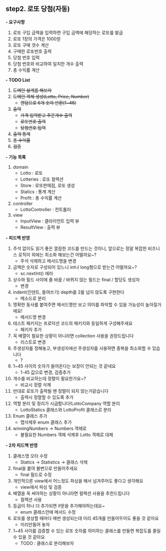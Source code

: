 **step2. 로또 당첨(자동)**
-
**- 요구사항**
1. 로또 구입 금액을 입력하면 구입 금액에 해당하는 로또를 발급
2. 로또 1장의 가격은 1000원
3. 로또 구매 갯수 계산
4. 구매한 로또번호 출력
5. 당첨 번호 입력
6. 당첨 번호와 비교하여 일치한 개수 출력
7. 총 수익률 계산

**- TODO List**
1. ~~도메인 설계를 해보자~~
2. ~~도메인 객체 생성(Lotto, Price, Number)~~ 
   - ~~랜덤으로 6개 숫자 반환(1~46)~~
3. ~~출력~~ 
   - ~~가격 입력받고 주문개수 출력~~ 
   - ~~로또번호 출력~~
   - ~~당첨번호 입력~~
4. ~~출력 통계~~
5. ~~총 수익률~~
6. ~~검증~~

**- 기능 목록**
1. domain
   - Lotto : 로또
   - Lotteries : 로또 컬렉션
   - Store : 로또판매점, 로또 생성  
   - Statics : 통계 계산
   - Profit : 총 수익률 계산
2. controller
   - LottoController : 컨트롤러
3. view
   - InputView : 클라이언트 입력 뷰
   - ResultView : 출력 뷰

**- 피드백 반영**
1. 주석 없이도 읽기 좋은 깔끔한 코드를 만드는 것이니, 앞으로는 정말 복잡한 비즈니스 로직이 외에는 최소화 해보는건 어떨까요~? 
   - 주석 삭제하고 메서드명을 변경
2. 금액은 숫자로 구성되어 있느니 int나 long형으로 받는건 어떨까요~?
   -  sc.nextInt() 에러
3. 상수와 필드 사이에 줄 바꿈 / 바뀌지 않는 필드는 final / 할당도 생성자 
   - 변경
4. indent(인덴트, 들여쓰기) depth를 2를 넘지 않도록 구현한다
   - 메소드로 분리
5. 명확한 동사를 붙여주면 메서드명만 보고 의미를 파악할 수 있을 가능성이 높아질거에요!
   - 메서드명 변경
6. 테스트 패키지는 프로덕션 코드의 패키지와 동일하게 구성해주세요
   - 패키지 추가
7. 꼭 배열이 필요한 상황이 아니라면 collection 사용을 권장드립니다
   - 리스트로 변경
8. 주생성자를 정해놓고, 부생성자에선 주생성자를 사용하면 중복을 최소화할 수 있습니다
   - ?
9. 1~45 사이의 숫자가 들어온다는 보장이 안되는 것 같네요
    - 1-45 값으로 변경, 검증추가     
10. 개수를 비교하는데 정렬이 필요한가요~?
    - 비교시 정렬 삭제 
11. 반대로 로또가 출력될 땐 정렬이 되지 않는거같습니다
    - 출력시 정렬할 수 있도록 추가
12. 역할 분리 및 정리가 시급합니다!LottoCompany 역할 분리 
    - LottoStatics 클래스와 LottoProfit 클래스로 분리 
13. Enum 클래스 추가 
    - 맵삭제후 enum 클래스 추가  
14. winningNumbers -> Numbers 객체로 
    - 불필요한 Numbers 객체 삭제후 Lotto 객체로 대체 

**- 2차 피드백 반영**
1. 클래스명 오타 수정
   - Statics -> Statistics -> 클래스 삭제
2. final을 붙여 불변으로 만들어주세요
   - final 필드로 수정
3. 개인적으론 view에서 어느정도 파싱을 해서 넘겨주어도 좋다고 생각해요
   - view에서 파싱 및 검증
4. 배열을 꼭 써야하는 상황이 아니라면 컬렉션 사용을 추천드립니다
   - 컬렉션 사용
6. 등급이 하나 더 추가되면 if문을 추가해야하는데요~
   - enum 클래스안에 메서드 수정 
7. 로또를 생성할 때마다 매번 생성되는데 미리 45개를 만들어두어도 좋을 것 같아요
   - 미리만들어 놓자   
8. 1~45 사이를 검증할 수 있는 로또 숫자를 의미하는 클래스를 만들면 복잡도를 줄일 수 있을 것 같아요
   - TODO : 클래스로 분리해보자   

